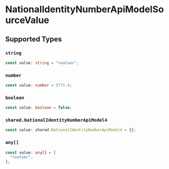 # NationalIdentityNumberApiModelSourceValue


## Supported Types

### `string`

```typescript
const value: string = "<value>";
```

### `number`

```typescript
const value: number = 5771.4;
```

### `boolean`

```typescript
const value: boolean = false;
```

### `shared.NationalIdentityNumberApiModel4`

```typescript
const value: shared.NationalIdentityNumberApiModel4 = {};
```

### `any[]`

```typescript
const value: any[] = [
  "<value>",
];
```

